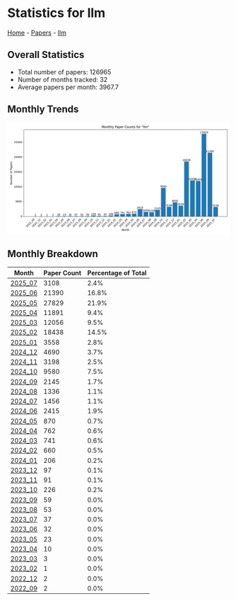 # Statistics for llm

[Home](https://arxcompass.github.io) - [Papers](https://arxcompass.github.io/papers) - [llm](https://arxcompass.github.io/papers/llm)

## Overall Statistics

- Total number of papers: 126965
- Number of months tracked: 32
- Average papers per month: 3967.7

## Monthly Trends

![Monthly Paper Counts](monthly_stats.png)

## Monthly Breakdown

| Month | Paper Count | Percentage of Total |
| --- | --- | --- |
| [2025_07](./2025_07/papers_1.md) | 3108 | 2.4% |
| [2025_06](./2025_06/papers_1.md) | 21390 | 16.8% |
| [2025_05](./2025_05/papers_1.md) | 27829 | 21.9% |
| [2025_04](./2025_04/papers_1.md) | 11891 | 9.4% |
| [2025_03](./2025_03/papers_1.md) | 12056 | 9.5% |
| [2025_02](./2025_02/papers_1.md) | 18438 | 14.5% |
| [2025_01](./2025_01/papers_1.md) | 3558 | 2.8% |
| [2024_12](./2024_12/papers_1.md) | 4690 | 3.7% |
| [2024_11](./2024_11/papers_1.md) | 3198 | 2.5% |
| [2024_10](./2024_10/papers_1.md) | 9580 | 7.5% |
| [2024_09](./2024_09/papers_1.md) | 2145 | 1.7% |
| [2024_08](./2024_08/papers_1.md) | 1336 | 1.1% |
| [2024_07](./2024_07/papers_1.md) | 1456 | 1.1% |
| [2024_06](./2024_06/papers_1.md) | 2415 | 1.9% |
| [2024_05](./2024_05/papers_1.md) | 870 | 0.7% |
| [2024_04](./2024_04/papers_1.md) | 762 | 0.6% |
| [2024_03](./2024_03/papers_1.md) | 741 | 0.6% |
| [2024_02](./2024_02/papers_1.md) | 660 | 0.5% |
| [2024_01](./2024_01/papers_1.md) | 206 | 0.2% |
| [2023_12](./2023_12/papers_1.md) | 97 | 0.1% |
| [2023_11](./2023_11/papers_1.md) | 91 | 0.1% |
| [2023_10](./2023_10/papers_1.md) | 226 | 0.2% |
| [2023_09](./2023_09/papers_1.md) | 59 | 0.0% |
| [2023_08](./2023_08/papers_1.md) | 53 | 0.0% |
| [2023_07](./2023_07/papers_1.md) | 37 | 0.0% |
| [2023_06](./2023_06/papers_1.md) | 32 | 0.0% |
| [2023_05](./2023_05/papers_1.md) | 23 | 0.0% |
| [2023_04](./2023_04/papers_1.md) | 10 | 0.0% |
| [2023_03](./2023_03/papers_1.md) | 3 | 0.0% |
| [2023_02](./2023_02/papers_1.md) | 1 | 0.0% |
| [2022_12](./2022_12/papers_1.md) | 2 | 0.0% |
| [2022_09](./2022_09/papers_1.md) | 2 | 0.0% |
